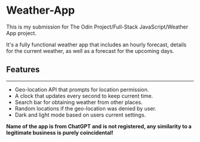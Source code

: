 # Weather-App

This is my submission for The Odin Project/Full-Stack JavaScript/Weather App project.

It's a fully functional weather app that includes an hourly forecast, details for the current weather, as well as a forecast for the upcoming days.

## Features

---

- Geo-location API that prompts for location permission.
- A clock that updates every second to keep current time.
- Search bar for obtaining weather from other places.
- Random locations if the geo-location was denied by user.
- Dark and light mode based on users current settings.

**Name of the app is from ChatGPT and is not registered, any similarity to a legitimate business is purely coincidental!**
